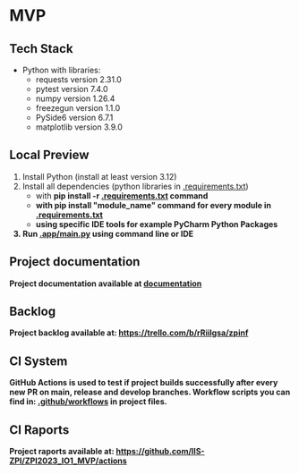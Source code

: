 # MVP
## Tech Stack
- Python with libraries:
    - requests version 2.31.0 
    - pytest version 7.4.0
    - numpy version 1.26.4 
    - freezegun version 1.1.0 
    - PySide6 version 6.7.1 
    - matplotlib version 3.9.0 
## Local Preview
1. Install Python (install at least version 3.12)
2. Install all dependencies (python libraries in [.requirements.txt](requirements.txt))
    - with <b> pip install -r [.requirements.txt](requirements.txt) <b> command
    - with <b> pip install "module_name" <b> command for every module in [.requirements.txt](requirements.txt)
    - using specific IDE tools for example PyCharm Python Packages 
3. Run [.app/main.py](app/main.py) using command line or IDE
## Project documentation
Project documentation available at [documentation](https://tulodz-my.sharepoint.com/:w:/r/personal/240664_edu_p_lodz_pl/_layouts/15/Doc.aspx?sourcedoc=%7B8F73AE95-2F40-4615-AA85-ED68C0AFAD9A%7D&file=Requirements%20specification.docx&action=default&mobileredirect=true&DefaultItemOpen=1&wdsle=0)
## Backlog
Project backlog available at: https://trello.com/b/rRiilgsa/zpinf
## CI System
GitHub Actions is used to test if project builds successfully after every new PR on main, release and develop branches. 
Workflow scripts you can find in: [.github/workflows](https://github.com/IIS-ZPI/ZPI2023_IO1_MVP/tree/release/.github/workflows) in project files.
## CI Raports
Project raports available at: https://github.com/IIS-ZPI/ZPI2023_IO1_MVP/actions
